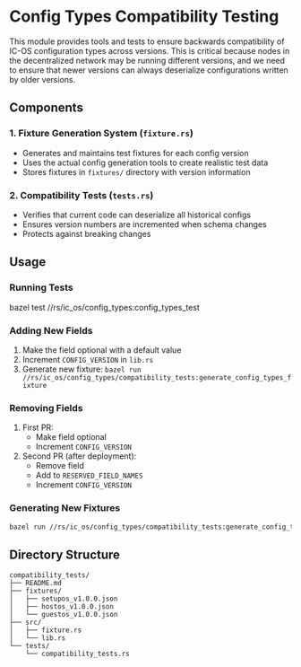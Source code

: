 # Config Types Compatibility Testing

This module provides tools and tests to ensure backwards compatibility of IC-OS configuration types across versions. This is critical because nodes in the decentralized network may be running different versions, and we need to ensure that newer versions can always deserialize configurations written by older versions.

## Components

### 1. Fixture Generation System (`fixture.rs`)
- Generates and maintains test fixtures for each config version
- Uses the actual config generation tools to create realistic test data
- Stores fixtures in `fixtures/` directory with version information

### 2. Compatibility Tests (`tests.rs`)
- Verifies that current code can deserialize all historical configs
- Ensures version numbers are incremented when schema changes
- Protects against breaking changes

## Usage

### Running Tests

bazel test //rs/ic_os/config_types:config_types_test

### Adding New Fields
1. Make the field optional with a default value
2. Increment `CONFIG_VERSION` in `lib.rs`
3. Generate new fixture: `bazel run //rs/ic_os/config_types/compatibility_tests:generate_config_types_fixture`

### Removing Fields
1. First PR:
   - Make field optional
   - Increment `CONFIG_VERSION`
2. Second PR (after deployment):
   - Remove field
   - Add to `RESERVED_FIELD_NAMES`
   - Increment `CONFIG_VERSION`

### Generating New Fixtures
```bash
bazel run //rs/ic_os/config_types/compatibility_tests:generate_config_types_fixture
```

## Directory Structure
```
compatibility_tests/
├── README.md
├── fixtures/
│   ├── setupos_v1.0.0.json
│   ├── hostos_v1.0.0.json
│   └── guestos_v1.0.0.json
├── src/
│   ├── fixture.rs
│   └── lib.rs
└── tests/
    └── compatibility_tests.rs
``` 